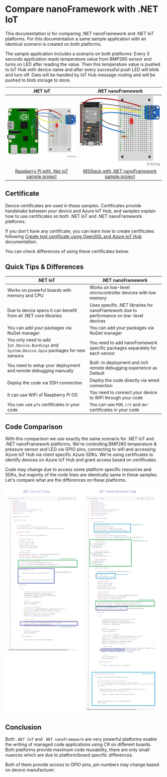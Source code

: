 # Compare nanoFramework with .NET IoT

This documentation is for comparing .NET nanoFramework and .NET IoT platforms. For this documentation a same sample application with an identical scenario is created on both platforms.

The sample application includes a scenario on both platforms: Every 3 seconds application reads temperature value from BMP280 sensor and turns on LED after reading the value. Then this temperature value is pushed to IoT Hub with device name and after every successful push LED will blink and turn off. Data will be handled by IoT Hub message routing and will be pushed to blob storage to store.

| .NET IoT               | .NET nanoFramework |
| :----------------------------------------------------------: | :----------------------------------------------------------: |
| ![Raspberry Pi with .Net IoT](../../images/getting-started-guides/compare-RP-BMP280_bb.png) | ![M5Stack with .NET nanoFramework](../../images/getting-started-guides/compare-ESP32-BMP280_bb.png) |
| [Raspberry Pi with .Net IoT sample project](https://github.com/dotnet/iot/tree/main/samples) | [M5Stack with .NET nanoFramework sample project](https://github.com/nanoframework/Samples/tree/main/samples/AzureSDK/AzureSDKSensorCertificate) |

## Certificate

Device certificates are used in these samples. Certificates provide handshake between your device and Azure IoT Hub, and samples explain how to use certificates on both .NET IoT and .NET nanoFramework platforms.

If you don't have any certificate, you can learn how to create certificates following [Create test certificate using OpenSSL and Azure IoT Hub](https://github.com/nanoframework/Samples/blob/main/samples/AzureSDK/AzureSDKSensorCertificate/create-certificate.md) documentation.

You can check differences of using these certificates below.

## Quick Tips & Differences

| .NET IoT                                                | .NET nanoFramework                                           |
| ------------------------------------------------------------ | ------------------------------------------------------------ |
| Works on powerful boards with memory and CPU                 | Works on low-level microcontroller devices with low memory   |
| Due to device specs it can benefit from all .NET core libraries | Uses specific .NET libraries for nanoFramework due to performance on low-level devices |
| You can add your packages via NuGet manager                  | You can add your packages via NuGet manager                  |
| You only need to add `Iot.Device.Bindings` and `System.Device.Gpio` packages for new sensors | You need to add nanoFramework specific packages separately for each sensor |
| You need to setup your deployment and remote debugging manually | Built-in deployment and rich remote debugging experience as Default |
| Deploy the code via SSH connection                           | Deploy the code directly via wired connection                |
| It can use WiFi of Raspberry Pi OS                           | You need to connect your device to WiFi through your code                   |
| You can use `pfx` certificates in your code                  | You can use `PEM`, `crt` and `der` certificates in your code |

## Code Comparison

With this comparison we use exactly the same scenario for .NET IoT and .NET nanoFramework platforms. We're controlling BMP280 temperature & pressure sensor and LED via GPIO pins, connecting to wifi and accessing Azure IoT Hub via client specific Azure SDKs. We're using certificates to identify devices on Azure IoT Hub and grant access based on certificates.

Code may change due to access some platform specific resources and SDKs, but majority of the code lines are identically same in these samples. Let's compare what are the differences on these platforms.

![Compare .NET IoT vs .NET nanoFramework](../../images/getting-started-guides/compare-dotnet-iot-and-nanoframework-code.jpeg)

## Conclusion

Both `.NET IoT` and `.NET nanoFramework` are very powerful platforms enable the writing of managed code applications using C# on different boards. Both platforms provide maximum code reusability, there are only small nuances which are due to platform/board specific differences.

Both of them provide access to GPIO pins, pin numbers may change based on device manufacturer.
